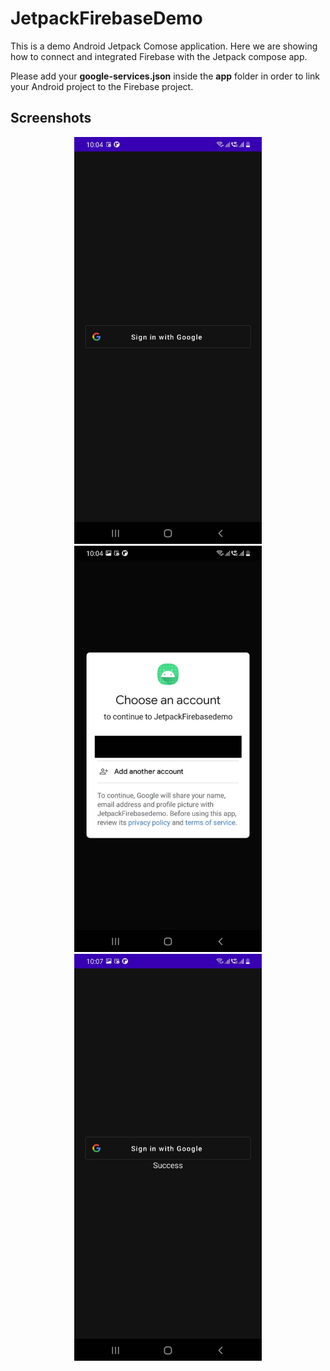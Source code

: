 # JetpackFirebaseDemo
This is a demo Android Jetpack Comose application. Here we are showing how to connect and integrated Firebase with the Jetpack compose app.
<p>
Please add your <b>google-services.json</b> inside the <b>app</b> folder in order to link your Android project to the Firebase project.
</p>


## Screenshots
<p align="center">
  <img src="https://github.com/abhishekvichare/JetpackFirebaseDemo/blob/main/images/Mobile%203.jpeg" width="300" title="Initial state">
  <img src="https://github.com/abhishekvichare/JetpackFirebaseDemo/blob/main/images/Mobile%202.jpeg" width="300" title="Google sign in state">
  <img src="https://github.com/abhishekvichare/JetpackFirebaseDemo/blob/main/images/Mobile%201.jpeg" width="300" title="Success state">
</p>
